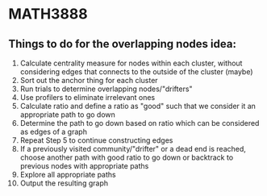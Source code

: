 # MATH3888

## Things to do for the overlapping nodes idea:
1. Calculate centrality measure for nodes within each cluster, without considering edges that connects to the outside of the cluster (maybe)
2. Sort out the anchor thing for each cluster
3. Run trials to determine overlapping nodes/"drifters"
4. Use profilers to eliminate irrelevant ones
5. Calculate ratio and define a ratio as "good" such that we consider it an appropriate path to go down
6. Determine the path to go down based on ratio which can be considered as edges of a graph
7. Repeat Step 5 to continue constructing edges
8. If a previously visited community/"drifter" or a dead end is reached, choose another path with good ratio to go down or backtrack to previous nodes with appropriate paths
9. Explore all appropriate paths
10. Output the resulting graph

